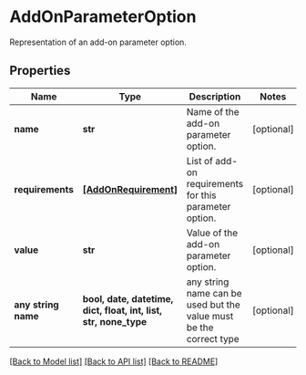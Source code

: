 # AddOnParameterOption

Representation of an add-on parameter option.

## Properties
Name | Type | Description | Notes
------------ | ------------- | ------------- | -------------
**name** | **str** | Name of the add-on parameter option. | [optional] 
**requirements** | [**[AddOnRequirement]**](AddOnRequirement.md) | List of add-on requirements for this parameter option. | [optional] 
**value** | **str** | Value of the add-on parameter option. | [optional] 
**any string name** | **bool, date, datetime, dict, float, int, list, str, none_type** | any string name can be used but the value must be the correct type | [optional]

[[Back to Model list]](../README.md#documentation-for-models) [[Back to API list]](../README.md#documentation-for-api-endpoints) [[Back to README]](../README.md)


